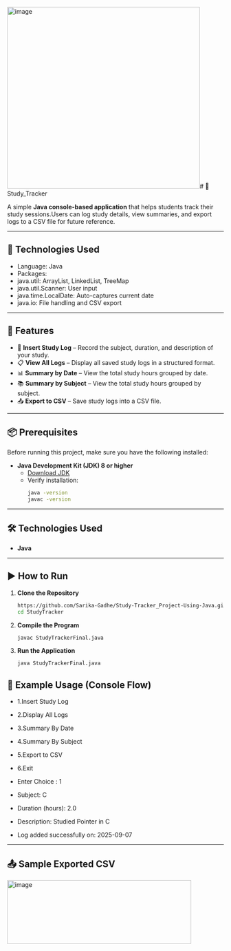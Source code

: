 <img width="448" height="422" alt="image" src="https://github.com/user-attachments/assets/d5c4dbfb-fcef-4532-a4f4-a2c9cc40a6fe" /># 📘 Study_Tracker

A simple **Java console-based application** that helps students track their study sessions.Users can log study details, view summaries, and export logs to a CSV file for future reference.  

---
## 🧰 Technologies Used
- Language: Java
- Packages:
- java.util: ArrayList, LinkedList, TreeMap
- java.util.Scanner: User input
- java.time.LocalDate: Auto-captures current date
- java.io: File handling and CSV export
---
## 🚀 Features

- 📅 **Insert Study Log** – Record the subject, duration, and description of your study.  
- 📋 **View All Logs** – Display all saved study logs in a structured format.  
- 📊 **Summary by Date** – View the total study hours grouped by date.  
- 📚 **Summary by Subject** – View the total study hours grouped by subject.  
- 📤 **Export to CSV** – Save study logs into a CSV file.  

---
## 📦 Prerequisites  

Before running this project, make sure you have the following installed:  

- **Java Development Kit (JDK) 8 or higher**  
  - [Download JDK](https://www.oracle.com/java/technologies/javase-downloads.html)  
  - Verify installation:  
    ```bash
    java -version
    javac -version
    ```
---
## 🛠️ Technologies Used  

- **Java**

---

## ▶️ How to Run  

1. **Clone the Repository**  
   ```bash
   https://github.com/Sarika-Gadhe/Study-Tracker_Project-Using-Java.git
   cd StudyTracker

2. **Compile the Program**
    ```bash
   javac StudyTrackerFinal.java

3. **Run the Application**
   ```bash
   java StudyTrackerFinal.java

## 📅 Example Usage (Console Flow)

- 1.Insert Study Log
- 2.Display All Logs
- 3.Summary By Date
- 4.Summary By Subject
- 5.Export to CSV
- 6.Exit
- Enter Choice : 1

 - Subject: C
 - Duration (hours): 2.0
 - Description: Studied Pointer in C
 - Log added successfully on: 2025-09-07
 -----
 ## 📤 Sample Exported CSV

 <img width="428" height="148" alt="image" src="https://github.com/user-attachments/assets/1ceddf40-01bc-47ba-bb61-4b526c8c5625" />






   
       
